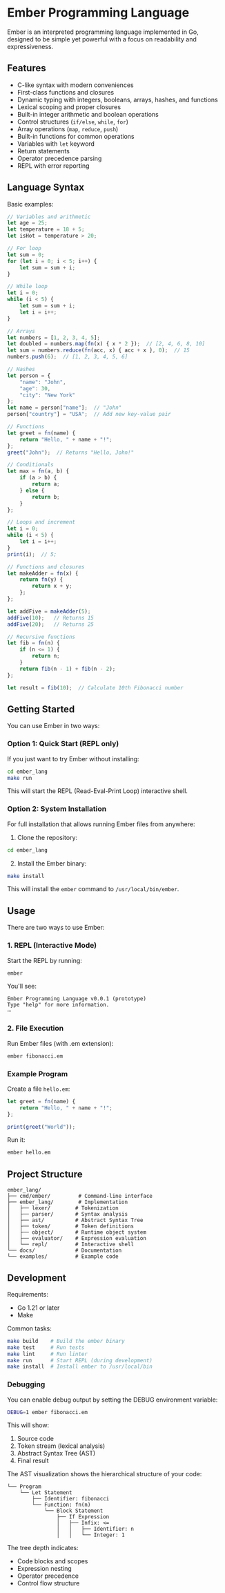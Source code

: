 # Ember Programming Language

Ember is an interpreted programming language implemented in Go, designed to be simple yet powerful with a focus on readability and expressiveness.

## Features

- C-like syntax with modern conveniences
- First-class functions and closures
- Dynamic typing with integers, booleans, arrays, hashes, and functions
- Lexical scoping and proper closures
- Built-in integer arithmetic and boolean operations
- Control structures (`if/else`, `while`, `for`)
- Array operations (`map`, `reduce`, `push`)
- Built-in functions for common operations
- Variables with `let` keyword
- Return statements
- Operator precedence parsing
- REPL with error reporting

## Language Syntax

Basic examples:

```typescript
// Variables and arithmetic
let age = 25;
let temperature = 18 + 5;
let isHot = temperature > 20;

// For loop
let sum = 0;
for (let i = 0; i < 5; i++) {
    let sum = sum + i;
}

// While loop
let i = 0;
while (i < 5) {
    let sum = sum + i;
    let i = i++;
}

// Arrays
let numbers = [1, 2, 3, 4, 5];
let doubled = numbers.map(fn(x) { x * 2 });  // [2, 4, 6, 8, 10]
let sum = numbers.reduce(fn(acc, x) { acc + x }, 0);  // 15
numbers.push(6);  // [1, 2, 3, 4, 5, 6]

// Hashes
let person = {
    "name": "John",
    "age": 30,
    "city": "New York"
};
let name = person["name"];  // "John"
person["country"] = "USA";  // Add new key-value pair

// Functions
let greet = fn(name) {
    return "Hello, " + name + "!";
};
greet("John");  // Returns "Hello, John!"

// Conditionals
let max = fn(a, b) {
    if (a > b) {
        return a;
    } else {
        return b;
    }
};

// Loops and increment
let i = 0;
while (i < 5) {
    let i = i++;
}
print(i);  // 5;

// Functions and closures
let makeAdder = fn(x) {
    return fn(y) {
        return x + y;
    };
};

let addFive = makeAdder(5);
addFive(10);   // Returns 15
addFive(20);   // Returns 25

// Recursive functions
let fib = fn(n) {
    if (n <= 1) {
        return n;
    }
    return fib(n - 1) + fib(n - 2);
};

let result = fib(10);  // Calculate 10th Fibonacci number
```

## Getting Started

You can use Ember in two ways:

### Option 1: Quick Start (REPL only)

If you just want to try Ember without installing:

```bash
cd ember_lang
make run
```

This will start the REPL (Read-Eval-Print Loop) interactive shell.

### Option 2: System Installation

For full installation that allows running Ember files from anywhere:

1. Clone the repository:

```bash
cd ember_lang
```

2. Install the Ember binary:

```bash
make install
```

This will install the `ember` command to `/usr/local/bin/ember`.

## Usage

There are two ways to use Ember:

### 1. REPL (Interactive Mode)

Start the REPL by running:

```bash
ember
```

You'll see:

```
Ember Programming Language v0.0.1 (prototype)
Type "help" for more information.
⟶
```

### 2. File Execution

Run Ember files (with .em extension):

```bash
ember fibonacci.em
```

### Example Program

Create a file `hello.em`:

```typescript
let greet = fn(name) {
    return "Hello, " + name + "!";
};

print(greet("World"));
```

Run it:

```bash
ember hello.em
```

## Project Structure

```
ember_lang/
├── cmd/ember/         # Command-line interface
├── ember_lang/        # Implementation
│   ├── lexer/        # Tokenization
│   ├── parser/       # Syntax analysis
│   ├── ast/          # Abstract Syntax Tree
│   ├── token/        # Token definitions
│   ├── object/       # Runtime object system
│   ├── evaluator/    # Expression evaluation
│   └── repl/         # Interactive shell
└── docs/             # Documentation
└── examples/         # Example code
```

## Development

Requirements:

- Go 1.21 or later
- Make

Common tasks:

```bash
make build    # Build the ember binary
make test     # Run tests
make lint     # Run linter
make run      # Start REPL (during development)
make install  # Install ember to /usr/local/bin
```

### Debugging

You can enable debug output by setting the DEBUG environment variable:

```bash
DEBUG=1 ember fibonacci.em
```

This will show:

1. Source code
2. Token stream (lexical analysis)
3. Abstract Syntax Tree (AST)
4. Final result

The AST visualization shows the hierarchical structure of your code:

```
└── Program
    └── Let Statement
        ├── Identifier: fibonacci
        └── Function: fn(n)
            └── Block Statement
                ├── If Expression
                │   ├── Infix: <=
                │   │   ├── Identifier: n
                │   │   └── Integer: 1
```

The tree depth indicates:

- Code blocks and scopes
- Expression nesting
- Operator precedence
- Control flow structure
